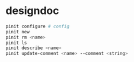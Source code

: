 # designdoc
```bash
pinit configure # config
pinit new
pinit rm <name>
pinit ls
pinit describe <name>
pinit update-comment <name> --comment <string>
```
